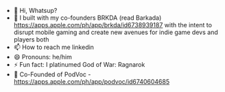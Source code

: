 - 👋 Hi, Whatsup?
- 👀 I built with my co-founders BRKDA (read Barkada) https://apps.apple.com/ph/app/brkda/id6738939187 with the intent to disrupt mobile gaming and create new avenues for indie game devs and players both
- 📫 How to reach me linkedin
- 😄 Pronouns: he/him
- ⚡ Fun fact: I platinumed God of War: Ragnarok 
- 🚀 Co-Founded of PodVoc - https://apps.apple.com/ph/app/podvoc/id6740604685

<!---
PK12345Me/PK12345Me is a ✨ special ✨ repository because its `README.md` (this file) appears on your GitHub profile.
You can click the Preview link to take a look at your changes.
--->
